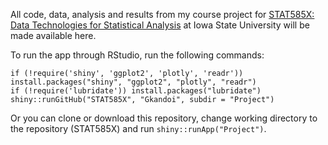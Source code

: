 All code, data, analysis and results from my course project for [STAT585X: Data Technologies for Statistical Analysis](https://stat585-at-isu.github.io/index.html) at Iowa State University will be made available here.

To run the app through RStudio, run the following commands:

```{r}
if (!require('shiny', 'ggplot2', 'plotly', 'readr')) install.packages("shiny", "ggplot2", "plotly", "readr")
if (!require('lubridate')) install.packages("lubridate")
shiny::runGitHub("STAT585X", "Gkandoi", subdir = "Project")
```

Or you can clone or download this repository, change working directory to the repository (STAT585X) and run `shiny::runApp("Project")`.
